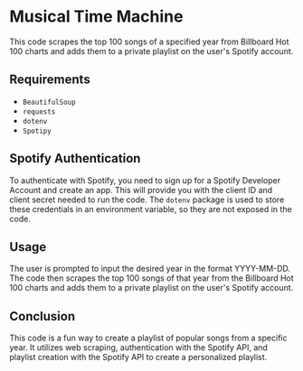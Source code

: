 # Musical Time Machine
This code scrapes the top 100 songs of a specified year from Billboard Hot 100 charts and adds them to a private playlist on the user's Spotify account.
## Requirements
- `BeautifulSoup`
- `requests`
- `dotenv`
- `Spotipy`
## Spotify Authentication
To authenticate with Spotify, you need to sign up for a Spotify Developer Account and create an app. This will provide you with the client ID and client secret needed to run the code. The `dotenv` package is used to store these credentials in an environment variable, so they are not exposed in the code.
## Usage
The user is prompted to input the desired year in the format YYYY-MM-DD. The code then scrapes the top 100 songs of that year from the Billboard Hot 100 charts and adds them to a private playlist on the user's Spotify account.
## Conclusion
This code is a fun way to create a playlist of popular songs from a specific year. It utilizes web scraping, authentication with the Spotify API, and playlist creation with the Spotify API to create a personalized playlist.
